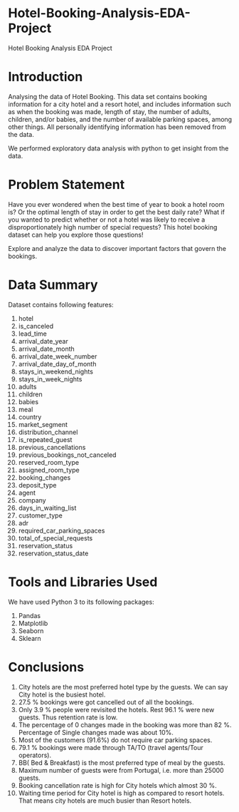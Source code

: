 # Hotel-Booking-Analysis-EDA-Project
Hotel Booking Analysis EDA Project

# **Introduction**

Analysing the data of Hotel Booking. This data set contains booking information for a city hotel and a resort hotel, and includes information such as when the booking was made, length of stay, the number of adults, children, and/or babies, and the number of available parking spaces, among other things. All personally identifying information has been removed from the data.

We performed exploratory data analysis with python to get insight from the data.

# **Problem Statement**

Have you ever wondered when the best time of year to book a hotel room is? Or the optimal length of stay in order to get the best daily rate? What if you wanted to predict whether or not a hotel was likely to receive a disproportionately high number of special requests? This hotel booking dataset can help you explore those questions!

Explore and analyze the data to discover important factors that govern the bookings.

# **Data Summary**

Dataset contains following features:

1. hotel
2. is_canceled
3. lead_time
4. arrival_date_year
5. arrival_date_month
6. arrival_date_week_number
7. arrival_date_day_of_month
8. stays_in_weekend_nights
9. stays_in_week_nights
10. adults
11. children
12. babies
13. meal
14. country
15. market_segment
16. distribution_channel
17. is_repeated_guest
18. previous_cancellations
19. previous_bookings_not_canceled
20. reserved_room_type
21. assigned_room_type
22. booking_changes
23. deposit_type
24. agent
25. company
26. days_in_waiting_list
27. customer_type
28. adr
29. required_car_parking_spaces
30. total_of_special_requests
31. reservation_status
32. reservation_status_date

# **Tools and Libraries Used**

We have used Python 3 to its following packages:

1. Pandas
2. Matplotlib
3. Seaborn
4. Sklearn

# **Conclusions**

1. City hotels are the most preferred hotel type by the guests. We can say City hotel is the busiest hotel.
2. 27.5 % bookings were got cancelled out of all the bookings.
3. Only 3.9 % people were revisited the hotels. Rest 96.1 % were new guests. Thus retention rate is low.
4. The percentage of 0 changes made in the booking was more than 82 %. Percentage of Single changes made was about 10%.
5. Most of the customers (91.6%) do not require car parking spaces.
6. 79.1 % bookings were made through TA/TO (travel agents/Tour operators).
7. BB( Bed & Breakfast) is the most preferred type of meal by the guests.
8. Maximum number of guests were from Portugal, i.e. more than 25000 guests.
9. Booking cancellation rate is high for City hotels which almost 30 %.
10. Waiting time period for City hotel is high as compared to resort hotels. That means city hotels are much busier than Resort hotels.
    


